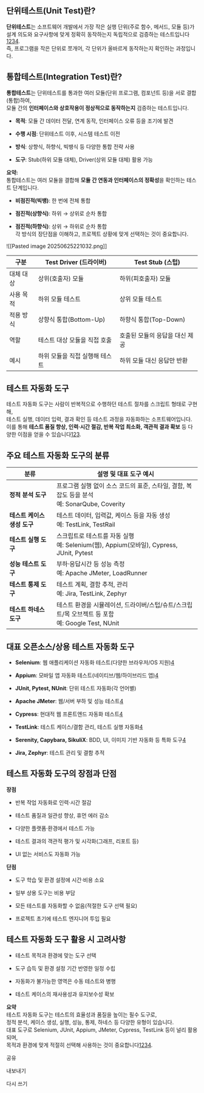 ## 단위테스트(Unit Test)란?

**단위테스트**는 소프트웨어 개발에서 가장 작은 실행 단위(주로 함수, 메서드, 모듈 등)가 설계 의도와 요구사항에 맞게 정확히 동작하는지 독립적으로 검증하는 테스트입니다[1](https://mong-blog.tistory.com/entry/Unit-Test-%EB%8B%A8%EC%9C%84-%ED%85%8C%EC%8A%A4%ED%8A%B8-%EA%B0%9C%EB%85%90%EA%B3%BC-%EC%9E%91%EC%84%B1%EC%8B%9C-%EC%A3%BC%EC%9D%98%ED%95%A0-%EC%A0%90)[2](https://velog.io/@bona/%ED%85%8C%EC%8A%A4%ED%8A%B8%EC%BD%94%EB%93%9C-%EB%8B%A8%EC%9C%84%ED%85%8C%EC%8A%A4%ED%8A%B8Unit-Test)[3](https://notbusyperson.tistory.com/39)[4](https://sw-ko.tistory.com/400).  
즉, 프로그램을 작은 단위로 쪼개어, 각 단위가 올바르게 동작하는지 확인하는 과정입니다.

## 통합테스트(Integration Test)란?

**통합테스트**는 단위테스트를 통과한 여러 모듈(단위 프로그램, 컴포넌트 등)을 서로 결합(통합)하여,  
모듈 간의 **인터페이스와 상호작용이 정상적으로 동작하는지** 검증하는 테스트입니다.

- **목적**: 모듈 간 데이터 전달, 연계 동작, 인터페이스 오류 등을 조기에 발견
    
- **수행 시점**: 단위테스트 이후, 시스템 테스트 이전
    
- **방식**: 상향식, 하향식, 빅뱅식 등 다양한 통합 전략 사용
    
- **도구**: Stub(하위 모듈 대체), Driver(상위 모듈 대체) 활용 가능
    

**요약:**  
통합테스트는 여러 모듈을 결합해 **모듈 간 연동과 인터페이스의 정확성**을 확인하는 테스트 단계입니다.

- **비점진적(빅뱅)**: 한 번에 전체 통합
    
- **점진적(상향식)**: 하위 → 상위로 순차 통합
    
- **점진적(하향식)**: 상위 → 하위로 순차 통합  
    각 방식의 장단점을 이해하고, 프로젝트 상황에 맞게 선택하는 것이 중요합니다.


![[Pasted image 20250625221032.png]]

|구분|Test Driver (드라이버)|Test Stub (스텁)|
|---|---|---|
|대체 대상|상위(호출자) 모듈|하위(피호출자) 모듈|
|사용 목적|하위 모듈 테스트|상위 모듈 테스트|
|적용 방식|상향식 통합(Bottom-Up)|하향식 통합(Top-Down)|
|역할|테스트 대상 모듈을 직접 호출|호출된 모듈의 응답을 대신 제공|
|예시|하위 모듈을 직접 실행해 테스트|하위 모듈 대신 응답만 반환|
## 테스트 자동화 도구

테스트 자동화 도구는 사람이 반복적으로 수행하던 테스트 절차를 스크립트 형태로 구현해,  
테스트 실행, 데이터 입력, 결과 확인 등 테스트 과정을 자동화하는 소프트웨어입니다.  
이를 통해 **테스트 품질 향상, 인력·시간 절감, 반복 작업 최소화, 객관적 결과 확보** 등 다양한 이점을 얻을 수 있습니다[1](https://velog.io/@alpaka206/50.-%ED%85%8C%EC%8A%A4%ED%8A%B8-%EC%9E%90%EB%8F%99%ED%99%94-%EB%8F%84%EA%B5%AC)[2](https://velog.io/@clay/%ED%85%8C%EC%8A%A4%ED%8A%B8-%EC%9E%90%EB%8F%99%ED%99%94-%EB%8F%84%EA%B5%AC)[3](https://doingsomething.tistory.com/44).

## 주요 테스트 자동화 도구의 분류

|분류|설명 및 대표 도구 예시|
|---|---|
|**정적 분석 도구**|프로그램 실행 없이 소스 코드의 표준, 스타일, 결함, 복잡도 등을 분석  <br>예: SonarQube, Coverity|
|**테스트 케이스 생성 도구**|테스트 데이터, 입력값, 케이스 등을 자동 생성  <br>예: TestLink, TestRail|
|**테스트 실행 도구**|스크립트로 테스트를 자동 실행  <br>예: Selenium(웹), Appium(모바일), Cypress, JUnit, Pytest|
|**성능 테스트 도구**|부하·응답시간 등 성능 측정  <br>예: Apache JMeter, LoadRunner|
|**테스트 통제 도구**|테스트 계획, 결함 추적, 관리  <br>예: Jira, TestLink, Zephyr|
|**테스트 하네스 도구**|테스트 환경을 시뮬레이션, 드라이버/스텁/슈트/스크립트/목 오브젝트 등 포함  <br>예: Google Test, NUnit|

## 대표 오픈소스/상용 테스트 자동화 도구

- **Selenium**: 웹 애플리케이션 자동화 테스트(다양한 브라우저/OS 지원)[4](https://www.guru99.com/ko/best-open-source-testing-tools.html)
    
- **Appium**: 모바일 앱 자동화 테스트(네이티브/웹/하이브리드 앱)[4](https://www.guru99.com/ko/best-open-source-testing-tools.html)
    
- **JUnit, Pytest, NUnit**: 단위 테스트 자동화(각 언어별)
    
- **Apache JMeter**: 웹/서버 부하 및 성능 테스트[4](https://www.guru99.com/ko/best-open-source-testing-tools.html)
    
- **Cypress**: 현대적 웹 프론트엔드 자동화 테스트[4](https://www.guru99.com/ko/best-open-source-testing-tools.html)
    
- **TestLink**: 테스트 케이스/결함 관리, 테스트 실행 자동화[4](https://www.guru99.com/ko/best-open-source-testing-tools.html)
    
- **Serenity, Capybara, SikuliX**: BDD, UI, 이미지 기반 자동화 등 특화 도구[4](https://www.guru99.com/ko/best-open-source-testing-tools.html)
    
- **Jira, Zephyr**: 테스트 관리 및 결함 추적
    

## 테스트 자동화 도구의 장점과 단점

**장점**

- 반복 작업 자동화로 인력·시간 절감
    
- 테스트 품질과 일관성 향상, 휴먼 에러 감소
    
- 다양한 플랫폼·환경에서 테스트 가능
    
- 테스트 결과의 객관적 평가 및 시각화(그래프, 리포트 등)
    
- UI 없는 서비스도 자동화 가능
    

**단점**

- 도구 학습 및 환경 설정에 시간·비용 소요
    
- 일부 상용 도구는 비용 부담
    
- 모든 테스트를 자동화할 수 없음(적절한 도구 선택 필요)
    
- 프로젝트 초기에 테스트 엔지니어 투입 필요
    

## 테스트 자동화 도구 활용 시 고려사항

- 테스트 목적과 환경에 맞는 도구 선택
    
- 도구 습득 및 환경 설정 기간 반영한 일정 수립
    
- 자동화가 불가능한 영역은 수동 테스트와 병행
    
- 테스트 케이스의 재사용성과 유지보수성 확보
    

**요약**  
테스트 자동화 도구는 테스트의 효율성과 품질을 높이는 필수 도구로,  
정적 분석, 케이스 생성, 실행, 성능, 통제, 하네스 등 다양한 유형이 있습니다.  
대표 도구로 Selenium, JUnit, Appium, JMeter, Cypress, TestLink 등이 널리 활용되며,  
목적과 환경에 맞게 적절히 선택해 사용하는 것이 중요합니다[1](https://velog.io/@alpaka206/50.-%ED%85%8C%EC%8A%A4%ED%8A%B8-%EC%9E%90%EB%8F%99%ED%99%94-%EB%8F%84%EA%B5%AC)[2](https://velog.io/@clay/%ED%85%8C%EC%8A%A4%ED%8A%B8-%EC%9E%90%EB%8F%99%ED%99%94-%EB%8F%84%EA%B5%AC)[3](https://doingsomething.tistory.com/44)[4](https://www.guru99.com/ko/best-open-source-testing-tools.html).

공유

내보내기

다시 쓰기
